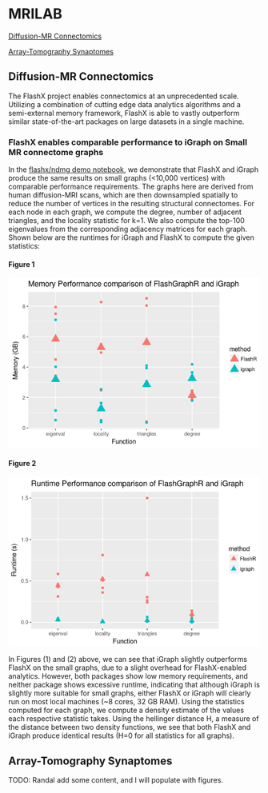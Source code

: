 # MRILAB

[Diffusion-MR Connectomics](#diffusion-mr-connectomics)

[Array-Tomography Synaptomes](#array-tomography-synaptomes)

## Diffusion-MR Connectomics

The FlashX project enables connectomics at an unprecedented scale. Utilizing a combination of cutting edge data analytics algorithms and a semi-external memory framework, FlashX is able to vastly outperform similar state-of-the-art packages on large datasets in a single machine. 

### FlashX enables comparable performance to iGraph on Small MR connectome graphs

In the [flashx/ndmg demo notebook](http://awesomer.cs.jhu.edu:8000/notebooks/flashx-igraph_ndmg_demo_notebook.ipynb), we demonstrate that FlashX and iGraph produce the same results on small graphs (<10,000 vertices) with comparable performance requirements. The graphs here are derived from human diffusion-MRI scans, which are then downsampled spatially to reduce the number of vertices in the resulting structural connectomes. For each node in each graph, we compute the degree, number of adjacent triangles, and the locality statistic for k=1. We also compute the top-100 eigenvalues from the corresponding adjacency matrices for each graph. Shown below are the runtimes for iGraph and FlashX to compute the given statistics:

#### Figure 1
![Figure 1](img/demo/mem_fgr_vs_igraph.png)

#### Figure 2
![Figure 2](img/demo/runtime_fgr_vs_igraph.png)

In Figures (1) and (2) above, we can see that iGraph slightly outperforms FlashX on the small graphs, due to a slight overhead for FlashX-enabled analytics. However, both packages show low memory requirements, and neither package shows excessive runtime, indicating that although iGraph is slightly more suitable for small graphs, either FlashX or iGraph will clearly run on most local machines (~8 cores, 32 GB RAM). Using the statistics computed for each graph, we compute a density estimate of the values each respective statistic takes. Using the hellinger distance H, a measure of the distance between two density functions, we see that both FlashX and iGraph produce identical results (H=0 for all statistics for all graphs). 


## Array-Tomography Synaptomes

TODO: Randal add some content, and I will populate with figures. 
